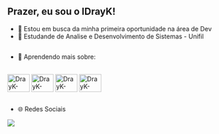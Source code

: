 ## Prazer, eu sou o IDrayK!
  
- 🔭 Estou em busca da minha primeira oportunidade na área de Dev
- 📖 Estudande de Analise e Desenvolvimento de Sistemas - Unifil

##

- 🌱 Aprendendo mais sobre: 
<div style="display: inline_block"><br>
  <img align="center" alt="DrayK-HTML" height="40" width="50" src="https://cdn.jsdelivr.net/gh/devicons/devicon/icons/html5/html5-plain-wordmark.svg">
  <img align="center" alt="DrayK-CSS" height="40" width="50" src="https://cdn.jsdelivr.net/gh/devicons/devicon/icons/css3/css3-plain-wordmark.svg">
  <img align="center" alt="DrayK-JavaScript" height="40" width="50" src="https://cdn.jsdelivr.net/gh/devicons/devicon/icons/javascript/javascript-plain.svg">
  <img align="center" alt="DrayK-MySQL" height="40" width="50" src="https://cdn.jsdelivr.net/gh/devicons/devicon/icons/mysql/mysql-plain-wordmark.svg">
</div>

##

- 🌐 Redes Sociais
<div>
  <a href=www.linkedin.com/in/lucasilva-dss target="_blank"><img src="https://img.shields.io/badge/LinkedIn-0077B5?style=for-the-badge&logo=linkedin&logoColor=white" target="_blank"></a>
</div>
